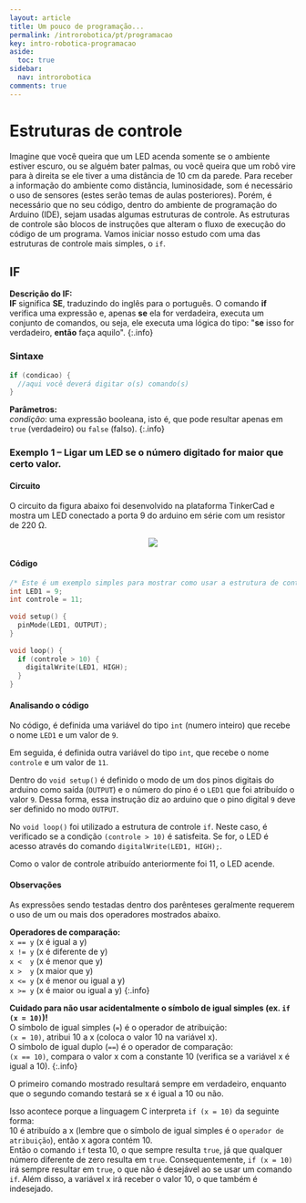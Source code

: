 ```yaml
---
layout: article
title: Um pouco de programação...
permalink: /introrobotica/pt/programacao
key: intro-robotica-programacao
aside:
  toc: true
sidebar:
  nav: introrobotica
comments: true
---
```

# Estruturas de controle

Imagine que você queira que um LED acenda somente se o ambiente estiver escuro, ou se alguém bater palmas, ou você queira que um robô vire para à direita se ele tiver a uma distância de 10 cm da parede. Para receber a informação do ambiente como distância, luminosidade, som é necessário o uso de sensores (estes serão temas de aulas posteriores). Porém, é necessário que no seu código, dentro do ambiente de programação do Arduino (IDE), sejam usadas algumas estruturas de controle. As estruturas de controle são blocos de instruções que alteram o fluxo de execução do código de um programa. Vamos iniciar nosso estudo com uma das estruturas de controle mais simples, o `if`.

## IF

**Descrição do IF:**  
**IF** significa **SE**, traduzindo do inglês para o português. O comando **if** verifica uma expressão e, apenas **se** ela for verdadeira, executa um conjunto de comandos, ou seja, ele executa uma lógica do tipo: "**se** isso for verdadeiro, **então** faça aquilo".
{:.info}

### Sintaxe

```c
if (condicao) {
  //aqui você deverá digitar o(s) comando(s)
}
```

**Parâmetros:**  
*condição*: uma expressão booleana, isto é, que pode resultar apenas em `true` (verdadeiro) ou `false` (falso).
{:.info}

### Exemplo 1 – Ligar um LED se o número digitado for maior que certo valor.

#### Circuito

O circuito da figura abaixo foi desenvolvido na plataforma TinkerCad e mostra um LED conectado a porta 9 do arduino em série com um resistor de 220 Ω.
<div align="center"><img src="https://i.imgur.com/1wsABkM.png"/></div>

#### Código

```c
/* Este é um exemplo simples para mostrar como usar a estrutura de controle "if" para o Arduino */
int LED1 = 9;
int controle = 11;
 
void setup() {
  pinMode(LED1, OUTPUT);
}
 
void loop() {
  if (controle > 10) {
    digitalWrite(LED1, HIGH);
  }
}
```

#### Analisando o código

No código, é definida uma variável do tipo `int` (numero inteiro) que recebe o nome `LED1` e um valor de `9`.

Em seguida, é definida outra variável do tipo `int`, que recebe o nome `controle` e um valor de `11`.

Dentro do `void setup()` é definido o modo de um dos pinos digitais do arduino como saída (`OUTPUT`) e o número do pino é o `LED1` que foi atribuído o valor `9`. Dessa forma, essa instrução diz ao arduino que o pino digital `9` deve ser definido no modo `OUTPUT`.

No `void loop()` foi utilizado a estrutura de controle `if`. Neste caso, é verificado se a condição `(controle > 10)` é satisfeita. Se for, o LED é acesso através do comando `digitalWrite(LED1, HIGH);`.

Como o valor de controle atribuído anteriormente foi 11, o LED acende.

#### Observações
As expressões sendo testadas dentro dos parênteses geralmente requerem o uso de um ou mais dos operadores mostrados abaixo.

**Operadores de comparação:**  
`x == y` (x é igual a y)  
`x != y` (x é diferente de y)  
`x <  y` (x é menor que y)  
`x >  y` (x maior que y)  
`x <= y` (x é menor ou igual a y)  
`x >= y` (x é maior ou igual a y)
{:.info}

**Cuidado para não usar acidentalmente o símbolo de igual simples (ex. `if (x = 10)`)!**  
O símbolo de igual simples (`=`) é o operador de atribuição:  
  `(x = 10)`, atribui 10 a x (coloca o valor 10 na variável x).  
O símbolo de igual duplo (`==`) é o operador de comparação:  
  `(x == 10)`, compara o valor x com a constante 10 (verifica se a variável x é igual a 10).
{:.info}

O primeiro comando mostrado resultará sempre em verdadeiro, enquanto que o segundo comando testará se x é igual a 10 ou não.

Isso acontece porque a linguagem C interpreta `if (x = 10)` da seguinte forma:  
10 é atribuído a x (lembre que o símbolo de igual simples é o `operador de atribuição`), então x agora contém 10.  
Então o comando `if` testa 10, o que sempre resulta `true`, já que qualquer número diferente de zero resulta em `true`. Consequentemente, `if (x = 10)` irá sempre resultar em `true`, o que não é desejável ao se usar um comando `if`. Além disso, a variável x irá receber o valor 10, o que também é indesejado.